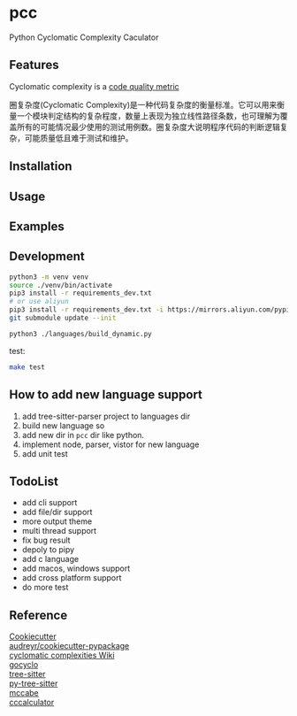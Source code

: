 # pcc

Python Cyclomatic Complexity Caculator

## Features

Cyclomatic complexity is a [code quality metric](https://en.wikipedia.org/wiki/Software_metric)

​​圈复杂度(Cyclomatic Complexity)是一种代码复杂度的衡量标准。它可以用来衡量一个模块判定结构的复杂程度，数量上表现为独立线性路径条数，也可理解为覆盖所有的可能情况最少使用的测试用例数。圈复杂度大说明程序代码的判断逻辑复杂，可能质量低且难于测试和维护。

## Installation

## Usage

## Examples

## Development

```bash
python3 -m venv venv
source ./venv/bin/activate
pip3 install -r requirements_dev.txt
# or use aliyun
pip3 install -r requirements_dev.txt -i https://mirrors.aliyun.com/pypi/simple/
git submodule update --init

python3 ./languages/build_dynamic.py 
```

test: 

```bash
make test
```


## How to add new language support

1. add tree-sitter-parser project to languages dir
2. build new language so
3. add new dir in `pcc` dir like python.
4. implement node, parser, vistor for new language
5. add unit test 

## TodoList

- add cli support
- add file/dir support
- more output theme
- multi thread support
- fix bug result
- depoly to pipy
- add c language
- add macos, windows support
- add cross platform support
- do more test

## Reference

[Cookiecutter](https://github.com/audreyr/cookiecutter)  
[audreyr/cookiecutter-pypackage](https://github.com/audreyr/cookiecutter-pypackage)  
[cyclomatic complexities Wiki](https://en.wikipedia.org/wiki/Cyclomatic_complexity)  
[gocyclo](https://github.com/fzipp/gocyclo)  
[tree-sitter](https://github.com/tree-sitter/tree-sitter)  
[py-tree-sitter](https://github.com/tree-sitter/py-tree-sitter)  
[mccabe](https://github.com/PyCQA/mccabe)  
[cccalculator](https://github.com/xiaomizhou/cccalculator)  

